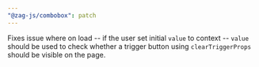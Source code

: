 ```yaml
---
"@zag-js/combobox": patch
---
```


Fixes issue where on load -- if the user set initial `value` to context -- `value` should be used to check whether a
trigger button using `clearTriggerProps` should be visible on the page.
